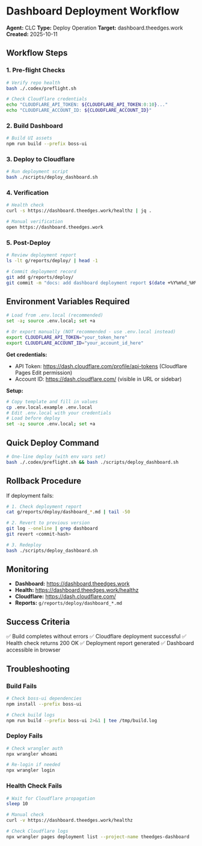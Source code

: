 # Dashboard Deployment Workflow

**Agent:** CLC
**Type:** Deploy Operation
**Target:** dashboard.theedges.work
**Created:** 2025-10-11

## Workflow Steps

### 1. Pre-flight Checks
```bash
# Verify repo health
bash ./.codex/preflight.sh

# Check Cloudflare credentials
echo "CLOUDFLARE_API_TOKEN: ${CLOUDFLARE_API_TOKEN:0:10}..."
echo "CLOUDFLARE_ACCOUNT_ID: ${CLOUDFLARE_ACCOUNT_ID}"
```

### 2. Build Dashboard
```bash
# Build UI assets
npm run build --prefix boss-ui
```

### 3. Deploy to Cloudflare
```bash
# Run deployment script
bash ./scripts/deploy_dashboard.sh
```

### 4. Verification
```bash
# Health check
curl -s https://dashboard.theedges.work/healthz | jq .

# Manual verification
open https://dashboard.theedges.work
```

### 5. Post-Deploy
```bash
# Review deployment report
ls -lt g/reports/deploy/ | head -1

# Commit deployment record
git add g/reports/deploy/
git commit -m "docs: add dashboard deployment report $(date +%Y%m%d_%H%M)"
```

## Environment Variables Required

```bash
# Load from .env.local (recommended)
set -a; source .env.local; set +a

# Or export manually (NOT recommended - use .env.local instead)
export CLOUDFLARE_API_TOKEN="your_token_here"
export CLOUDFLARE_ACCOUNT_ID="your_account_id_here"
```

**Get credentials:**
- API Token: https://dash.cloudflare.com/profile/api-tokens (Cloudflare Pages Edit permission)
- Account ID: https://dash.cloudflare.com/ (visible in URL or sidebar)

**Setup:**
```bash
# Copy template and fill in values
cp .env.local.example .env.local
# Edit .env.local with your credentials
# Load before deploy
set -a; source .env.local; set +a
```

## Quick Deploy Command

```bash
# One-line deploy (with env vars set)
bash ./.codex/preflight.sh && bash ./scripts/deploy_dashboard.sh
```

## Rollback Procedure

If deployment fails:

```bash
# 1. Check deployment report
cat g/reports/deploy/dashboard_*.md | tail -50

# 2. Revert to previous version
git log --oneline | grep dashboard
git revert <commit-hash>

# 3. Redeploy
bash ./scripts/deploy_dashboard.sh
```

## Monitoring

- **Dashboard:** https://dashboard.theedges.work
- **Health:** https://dashboard.theedges.work/healthz
- **Cloudflare:** https://dash.cloudflare.com/
- **Reports:** `g/reports/deploy/dashboard_*.md`

## Success Criteria

✅ Build completes without errors
✅ Cloudflare deployment successful
✅ Health check returns 200 OK
✅ Deployment report generated
✅ Dashboard accessible in browser

## Troubleshooting

### Build Fails
```bash
# Check boss-ui dependencies
npm install --prefix boss-ui

# Check build logs
npm run build --prefix boss-ui 2>&1 | tee /tmp/build.log
```

### Deploy Fails
```bash
# Check wrangler auth
npx wrangler whoami

# Re-login if needed
npx wrangler login
```

### Health Check Fails
```bash
# Wait for Cloudflare propagation
sleep 10

# Manual check
curl -v https://dashboard.theedges.work/healthz

# Check Cloudflare logs
npx wrangler pages deployment list --project-name theedges-dashboard
```

